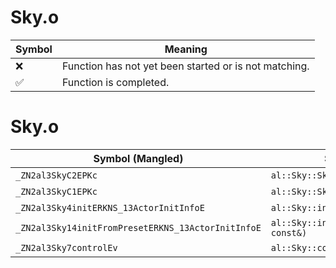 # Sky.o
| Symbol | Meaning 
| ------------- | ------------- 
| :x: | Function has not yet been started or is not matching. 
| :white_check_mark: | Function is completed. 


# Sky.o
| Symbol (Mangled) | Symbol (Demangled) | Decompiled? |
| ------------- |  ------------- | ------------- |
| `_ZN2al3SkyC2EPKc` | `al::Sky::Sky(char const*)` | :white_check_mark: |
| `_ZN2al3SkyC1EPKc` | `al::Sky::Sky(char const*)` | :white_check_mark: |
| `_ZN2al3Sky4initERKNS_13ActorInitInfoE` | `al::Sky::init(al::ActorInitInfo const&)` | :white_check_mark: |
| `_ZN2al3Sky14initFromPresetERKNS_13ActorInitInfoE` | `al::Sky::initFromPreset(al::ActorInitInfo const&)` | :white_check_mark: |
| `_ZN2al3Sky7controlEv` | `al::Sky::control(void)` | :white_check_mark: |
